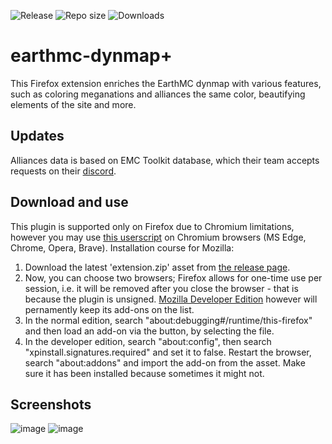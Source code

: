 ![Release](https://img.shields.io/github/v/release/3meraldK/earthmc-dynmapcolor) ![Repo size](https://img.shields.io/github/repo-size/3meraldK/earthmc-dynmapcolor) ![Downloads](https://img.shields.io/github/downloads/3meraldK/earthmc-dynmapcolor/total)

# earthmc-dynmap+
This Firefox extension enriches the EarthMC dynmap with various features, such as coloring meganations and alliances the same color, beautifying elements of the site and more.

## Updates
Alliances data is based on EMC Toolkit database, which their team accepts requests on their [discord](https://discord.gg/AVtgkcRgFs).

## Download and use
This plugin is supported only on Firefox due to Chromium limitations, however you may use [this userscript](https://github.com/32Vache/emc-map-colors) on Chromium browsers (MS Edge, Chrome, Opera, Brave). Installation course for Mozilla:

1. Download the latest 'extension.zip' asset from [the release page](https://github.com/3meraldK/earthmc-dynmapcolor/releases).
2. Now, you can choose two browsers; Firefox allows for one-time use per session, i.e. it will be removed after you close the browser - that is because the plugin is unsigned. [Mozilla Developer Edition](https://www.mozilla.org/en-US/firefox/developer) however will pernamently keep its add-ons on the list.
3. In the normal edition, search "about:debugging#/runtime/this-firefox" and then load an add-on via the button, by selecting the file.
4. In the developer edition, search "about:config", then search "xpinstall.signatures.required" and set it to false. Restart the browser, search "about:addons" and import the add-on from the asset. Make sure it has been installed because sometimes it might not.

## Screenshots
![image](https://user-images.githubusercontent.com/48335651/174450062-ff2e7396-181e-4cd2-9fd6-42fe148c5767.png)
![image](https://user-images.githubusercontent.com/48335651/174450070-42b0f815-05fd-4999-9d46-47c9adac3901.png)
